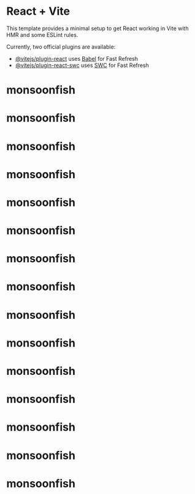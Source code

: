 # React + Vite

This template provides a minimal setup to get React working in Vite with HMR and some ESLint rules.

Currently, two official plugins are available:

- [@vitejs/plugin-react](https://github.com/vitejs/vite-plugin-react/blob/main/packages/plugin-react/README.md) uses [Babel](https://babeljs.io/) for Fast Refresh
- [@vitejs/plugin-react-swc](https://github.com/vitejs/vite-plugin-react-swc) uses [SWC](https://swc.rs/) for Fast Refresh
# monsoonfish
# monsoonfish
# monsoonfish
# monsoonfish
# monsoonfish
# monsoonfish
# monsoonfish
# monsoonfish
# monsoonfish
# monsoonfish
# monsoonfish
# monsoonfish
# monsoonfish
# monsoonfish
# monsoonfish
